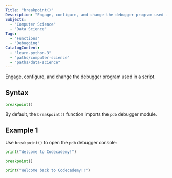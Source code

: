 ```yaml
---
Title: "breakpoint()"
Description: "Engage, configure, and change the debugger program used in a script."
Subjects:
  - "Computer Science"
  - "Data Science"
Tags:
  - "Functions"
  - "Debugging"
CatalogContent:
  - "learn-python-3"
  - "paths/computer-science"
  - "paths/data-science"
---
```




Engage, configure, and change the debugger program used in a script.

## Syntax

```py
breakpoint()
```

By default, the `breakpoint()` function imports the `pdb` debugger module.

## Example 1

Use `breakpoint()` to open the `pdb` debugger console:

```python
print("Welcome to Codecademy!")

breakpoint()

print("Welcome back to Codecademy!!")
```
